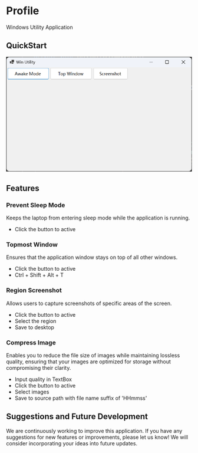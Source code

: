 # Profile

Windows Utility Application

## QuickStart

![app](./doc/app.png)

## Features

### Prevent Sleep Mode

Keeps the laptop from entering sleep mode while the application is running.

* Click the button to active

### Topmost Window

Ensures that the application window stays on top of all other windows.

* Click the button to active
* Ctrl + Shift + Alt + T

### Region Screenshot

Allows users to capture screenshots of specific areas of the screen.

* Click the button to active
* Select the region
* Save to desktop

### Compress Image

Enables you to reduce the file size of images while maintaining lossless quality, ensuring that your images are optimized for storage without compromising their clarity.

* Input quality in TextBox
* Click the button to active
* Select images
* Save to source path with file name suffix of 'HHmmss'

## Suggestions and Future Development

We are continuously working to improve this application. If you have any suggestions for new features or improvements, please let us know! We will consider incorporating your ideas into future updates.
